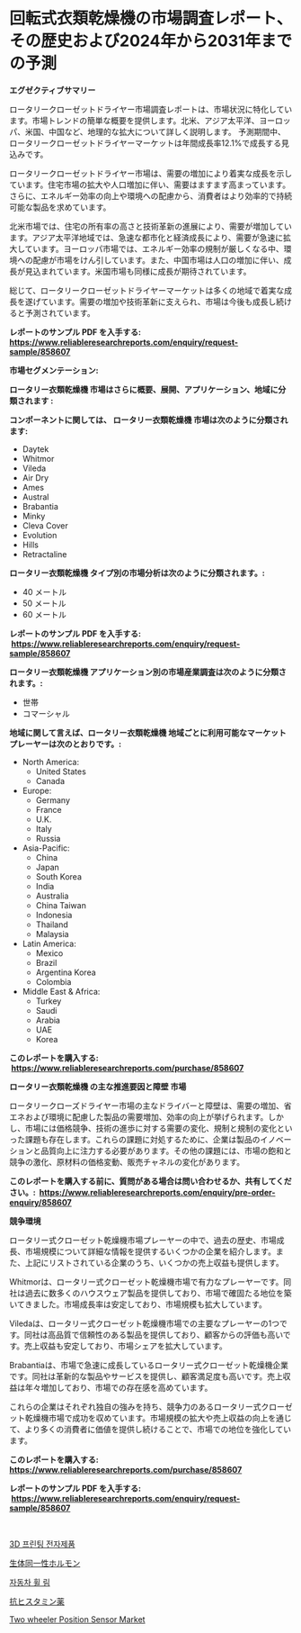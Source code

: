 <p><h1>回転式衣類乾燥機の市場調査レポート、その歴史および2024年から2031年までの予測</h1></p><p><strong>エグゼクティブサマリー</strong></p>
<p><p>ロータリークローゼットドライヤー市場調査レポートは、市場状況に特化しています。市場トレンドの簡単な概要を提供します。北米、アジア太平洋、ヨーロッパ、米国、中国など、地理的な拡大について詳しく説明します。 予測期間中、ロータリークローゼットドライヤーマーケットは年間成長率12.1%で成長する見込みです。</p><p>ロータリークローゼットドライヤー市場は、需要の増加により着実な成長を示しています。住宅市場の拡大や人口増加に伴い、需要はますます高まっています。さらに、エネルギー効率の向上や環境への配慮から、消費者はより効率的で持続可能な製品を求めています。</p><p>北米市場では、住宅の所有率の高さと技術革新の進展により、需要が増加しています。アジア太平洋地域では、急速な都市化と経済成長により、需要が急速に拡大しています。ヨーロッパ市場では、エネルギー効率の規制が厳しくなる中、環境への配慮が市場をけん引しています。また、中国市場は人口の増加に伴い、成長が見込まれています。米国市場も同様に成長が期待されています。</p><p>総じて、ロータリークローゼットドライヤーマーケットは多くの地域で着実な成長を遂げています。需要の増加や技術革新に支えられ、市場は今後も成長し続けると予測されています。</p></p>
<p><strong>レポートのサンプル PDF を入手する: <a href="https://www.reliableresearchreports.com/enquiry/request-sample/858607">https://www.reliableresearchreports.com/enquiry/request-sample/858607</a></strong></p>
<p><strong>市場セグメンテーション:</strong></p>
<p><strong> ロータリー衣類乾燥機 市場はさらに概要、展開、アプリケーション、地域に分類されます :</strong></p>
<p><strong>コンポーネントに関しては、 ロータリー衣類乾燥機 市場は次のように分類されます: &nbsp;</strong></p>
<p><ul><li>Daytek</li><li>Whitmor</li><li>Vileda</li><li>Air Dry</li><li>Ames</li><li>Austral</li><li>Brabantia</li><li>Minky</li><li>Cleva Cover</li><li>Evolution</li><li>Hills</li><li>Retractaline</li></ul></p>
<p><strong> ロータリー衣類乾燥機 タイプ別の市場分析は次のように分類されます。:</strong></p>
<p><ul><li>40 メートル</li><li>50 メートル</li><li>60 メートル</li></ul></p>
<p><strong>レポートのサンプル PDF を入手する: &nbsp;<a href="https://www.reliableresearchreports.com/enquiry/request-sample/858607">https://www.reliableresearchreports.com/enquiry/request-sample/858607</a></strong></p>
<p><strong> ロータリー衣類乾燥機 アプリケーション別の市場産業調査は次のように分類されます。:</strong></p>
<p><ul><li>世帯</li><li>コマーシャル</li></ul></p>
<p><strong>地域に関して言えば、ロータリー衣類乾燥機 地域ごとに利用可能なマーケットプレーヤーは次のとおりです。:</strong></p>
<p><ul>
    <li>
        North America:
        <ul>
            <li>United States</li>
            <li>Canada</li>
        </ul>
    </li>
    <li>
        Europe:
        <ul>
            <li>Germany</li>
            <li>France</li>
            <li>U.K.</li>
            <li>Italy</li>
            <li>Russia</li>
        </ul>
    </li>
    <li>
        Asia-Pacific:
        <ul>
            <li>China</li>
            <li>Japan</li>
            <li>South Korea</li>
            <li>India</li>
            <li>Australia</li>
            <li>China Taiwan</li>
            <li>Indonesia</li>
            <li>Thailand</li>
            <li>Malaysia</li>
        </ul>
    </li>
    <li>
        Latin America:
        <ul>
            <li>Mexico</li>
            <li>Brazil</li>
            <li>Argentina Korea</li>
            <li>Colombia</li>
        </ul>
    </li>
    <li>
        Middle East & Africa:
        <ul>
            <li>Turkey</li>
            <li>Saudi</li>
            <li>Arabia</li>
            <li>UAE</li>
            <li>Korea</li>
        </ul>
    </li>
    </ul></p>
<p><strong>このレポートを購入する: &nbsp;<a href="https://www.reliableresearchreports.com/purchase/858607">https://www.reliableresearchreports.com/purchase/858607</a></strong></p>
<p><strong>ロータリー衣類乾燥機 の主な推進要因と障壁 市場</strong></p>
<p><p>ロータリークローズドライヤー市場の主なドライバーと障壁は、需要の増加、省エネおよび環境に配慮した製品の需要増加、効率の向上が挙げられます。しかし、市場には価格競争、技術の進歩に対する需要の変化、規制と規制の変化といった課題も存在します。これらの課題に対処するために、企業は製品のイノベーションと品質向上に注力する必要があります。その他の課題には、市場の飽和と競争の激化、原材料の価格変動、販売チャネルの変化があります。</p></p>
<p><strong>このレポートを購入する前に、質問がある場合は問い合わせるか、共有してください。:&nbsp; <a href="https://www.reliableresearchreports.com/enquiry/pre-order-enquiry/858607">https://www.reliableresearchreports.com/enquiry/pre-order-enquiry/858607</a></strong></p>
<p><strong>競争環境</strong></p>
<p><p>ロータリー式クローゼット乾燥機市場プレーヤーの中で、過去の歴史、市場成長、市場規模について詳細な情報を提供するいくつかの企業を紹介します。また、上記にリストされている企業のうち、いくつかの売上収益も提供します。</p><p>Whitmorは、ロータリー式クローゼット乾燥機市場で有力なプレーヤーです。同社は過去に数多くのハウスウェア製品を提供しており、市場で確固たる地位を築いてきました。市場成長率は安定しており、市場規模も拡大しています。</p><p>Viledaは、ロータリー式クローゼット乾燥機市場での主要なプレーヤーの1つです。同社は高品質で信頼性のある製品を提供しており、顧客からの評価も高いです。売上収益も安定しており、市場シェアを拡大しています。</p><p>Brabantiaは、市場で急速に成長しているロータリー式クローゼット乾燥機企業です。同社は革新的な製品やサービスを提供し、顧客満足度も高いです。売上収益は年々増加しており、市場での存在感を高めています。</p><p>これらの企業はそれぞれ独自の強みを持ち、競争力のあるロータリー式クローゼット乾燥機市場で成功を収めています。市場規模の拡大や売上収益の向上を通じて、より多くの消費者に価値を提供し続けることで、市場での地位を強化しています。</p></p>
<p><strong>このレポートを購入する: &nbsp; <a href="https://www.reliableresearchreports.com/purchase/858607">https://www.reliableresearchreports.com/purchase/858607</a></strong></p>
<p><strong>レポートのサンプル PDF を入手する: &nbsp;<a href="https://www.reliableresearchreports.com/enquiry/request-sample/858607">https://www.reliableresearchreports.com/enquiry/request-sample/858607</a></strong><strong></strong></p>
<p>&nbsp;</p>
<p><p><a href="https://github.com/vs019sa3m8x/Market-Research-Report-List-1/blob/main/17324814472.md">3D 프린팅 전자제품</a></p><p><a href="https://medium.com/@royfoote921/%E3%83%90%E3%82%A4%E3%82%AA%E5%90%8C%E4%B8%80%E6%80%A7%E3%83%9B%E3%83%AB%E3%83%A2%E3%83%B3%E5%B8%82%E5%A0%B4-%E5%B8%82%E5%A0%B4%E3%81%AEcagr-%E5%B8%82%E5%A0%B4%E3%83%88%E3%83%AC%E3%83%B3%E3%83%89-%E3%81%8A%E3%82%88%E3%81%B3%E6%88%90%E9%95%B7%E6%88%A6%E7%95%A5%E3%81%AB%E9%96%A2%E3%81%99%E3%82%8B%E6%B4%9E%E5%AF%9F-6ca1c97cf6fd">生体同一性ホルモン</a></p><p><a href="https://github.com/lzrvbyqzftro57/Market-Research-Report-List-1/blob/main/57033564471.md">자동차 휠 림</a></p><p><a href="https://medium.com/@estasprer20231/%E6%8A%97%E3%83%92%E3%82%B9%E3%82%BF%E3%83%9F%E3%83%B3%E8%96%AC%E3%81%AE%E5%B8%82%E5%A0%B4%E5%8B%95%E5%90%91%E3%81%8A%E3%82%88%E3%81%B3%E5%B8%82%E5%A0%B4%E5%88%86%E6%9E%90%E3%81%AF-2024%E5%B9%B4%E3%81%8B%E3%82%892031%E5%B9%B4%E3%81%BE%E3%81%A7%E3%81%AE%E6%9C%9F%E9%96%93%E3%81%AB%E4%BA%88%E6%B8%AC%E3%81%95%E3%82%8C%E3%81%A6%E3%81%84%E3%81%BE%E3%81%99-e0d9c30595e4">抗ヒスタミン薬</a></p><p><a href="https://issuu.com/reportprime-2/docs/two-wheeler-position-sensor-market-size-2030.pptx">Two wheeler Position Sensor Market</a></p></p>